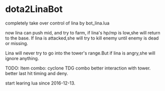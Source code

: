 # dota2LinaBot

completely take over control of lina by bot_lina.lua 

now lina can push mid, and try to farm, if lina's hp/mp is low,she will return to the base.
If lina is attacked,she will try to kill enemy until enemy is dead or missing.

Lina will never try to go into the tower's range.But if lina is angry,she will ignore anything.


TODO:
Item combo: cyclone TDG combo
better interaction with tower.
better last hit timing and deny.


start learing lua since 2016-12-13.
